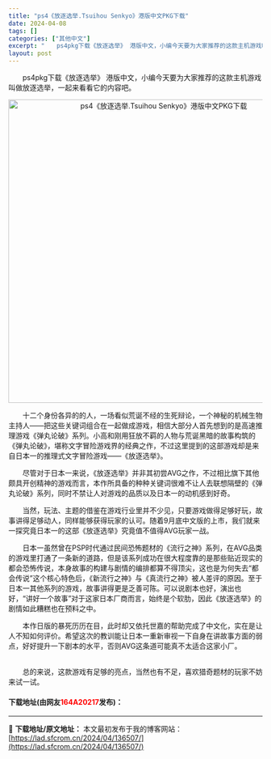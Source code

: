 ```yaml
---
title: "ps4《放逐选举.Tsuihou Senkyo》港版中文PKG下载"
date: 2024-04-08
tags: []
categories: ["其他中文"]
excerpt: "　　ps4pkg下载《放逐选举》 港版中文，小编今天要为大家推荐的这款主机游戏叫做放逐选举，一起来看看它的内容吧。 　　十二个身份各异的的人，一场看似荒诞不经的生死辩论，一个神秘的机械生物主持人&mdash;&mdash;把这些关键词组合在一起做成游戏，相信大部分人首先想到的是高速推理游戏《弹丸论破&hellip;"
layout: post
---
```


 <p>　　ps4pkg下载《放逐选举》 港版中文，小编今天要为大家推荐的这款主机游戏叫做放逐选举，一起来看看它的内容吧。</p> <p align="center"><img border="0" src="https://lad.sfcrom.cn/wp-content/uploads/2024/04/20240408_661388b1bc444.webp" width="600" alt="ps4《放逐选举.Tsuihou Senkyo》港版中文PKG下载" /></p> <p>　　十二个身份各异的的人，一场看似荒诞不经的生死辩论，一个神秘的机械生物主持人&mdash;&mdash;把这些关键词组合在一起做成游戏，相信大部分人首先想到的是高速推理游戏《弹丸论破》系列。小高和刚用狂放不羁的人物与荒诞黑暗的故事构筑的《弹丸论破》，堪称文字冒险游戏界的经典之作，不过这里提到的这部游戏却是来自日本一的推理式文字冒险游戏&mdash;&mdash;《放逐选举》。</p> <p>　　尽管对于日本一来说，《放逐选举》并非其初尝AVG之作，不过相比旗下其他颇具开创精神的游戏而言，本作所具备的种种关键词很难不让人去联想隔壁的《弹丸论破》系列，同时不禁让人对游戏的品质以及日本一的动机感到好奇。</p> <p>　　当然，玩法、主题的借鉴在游戏行业里并不少见，只要游戏做得足够好玩，故事讲得足够动人，同样能够获得玩家的认可。随着9月底中文版的上市，我们就来一探究竟日本一的这部《放逐选举》究竟值不值得AVG玩家一战。</p> <p>　　日本一虽然曾在PSP时代通过民间恐怖题材的《流行之神》系列，在AVG品类的游戏里打通了一条新的道路，但是该系列成功在很大程度靠的是那些贴近现实的都会恐怖传说，本身故事的构建与剧情的编排都算不得顶尖，这也是为何失去&ldquo;都会传说&rdquo;这个核心特色后，《新流行之神》与《真流行之神》被人差评的原因。至于日本一其他系列的游戏，故事讲得更是乏善可陈。可以说剧本也好，演出也好，&ldquo;讲好一个故事&rdquo;对于这家日本厂商而言，始终是个软肋，因此《放逐选举》的剧情如此糟糕也在预料之中。</p> <p>　　本作日版的暴死历历在目，此时却又依托世嘉的帮助完成了中文化，实在是让人不知如何评价。希望这次的教训能让日本一重新审视一下自身在讲故事方面的弱点，好好提升一下剧本的水平，否则AVG这条道可能真不太适合这家小厂。</p> <p><br />　　总的来说，这款游戏有足够的亮点，当然也有不足，喜欢猎奇题材的玩家不妨来试一试。</p> <p><h4>下载地址(由网友<font color="red">164A20217</font>发布)：</h4></p> 

---
📖 **下载地址/原文地址：** 本文最初发布于我的博客网站：[https://lad.sfcrom.cn/2024/04/136507/](https://lad.sfcrom.cn/2024/04/136507/)
